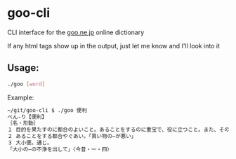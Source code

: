 # goo-cli
CLI interface for the [goo.ne.jp](https://dictionary.goo.ne.jp/) online dictionary

If any html tags show up in the output, just let me know and I'll look into it

## Usage:
```sh
./goo [word]
```

Example:
```sh
~/git/goo-cli $ ./goo 便利
べん‐り【便利】
［名・形動］
１ 目的を果たすのに都合のよいこと。あることをするのに重宝で、役に立つこと。また、そのさま。「生活するのに―な所」「―な調理器具」「地下鉄ができて―になった」
２ あることをする都合やぐあい。「買い物の―が悪い」
３ 大小便。通じ。
「大小の―の不浄を出して」〈今昔・一・四〉
```
